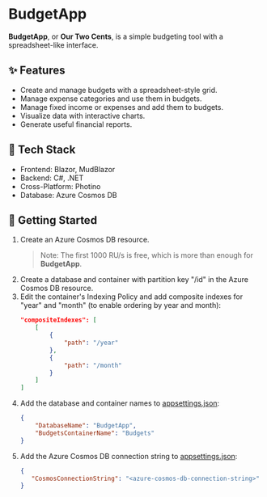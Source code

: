 # BudgetApp

**BudgetApp**, or **Our Two Cents**, is a simple budgeting tool with a spreadsheet-like interface.

## ✨ Features
- Create and manage budgets with a spreadsheet-style grid.
- Manage expense categories and use them in budgets.
- Manage fixed income or expenses and add them to budgets.
- Visualize data with interactive charts.
- Generate useful financial reports.

## 🧱 Tech Stack
- Frontend: Blazor, MudBlazor
- Backend: C#, .NET
- Cross-Platform: Photino
- Database: Azure Cosmos DB

## 🚀 Getting Started
1. Create an Azure Cosmos DB resource.
   > Note: The first 1000 RU/s is free, which is more than enough for **BudgetApp**.
2. Create a database and container with partition key "/id" in the Azure Cosmos DB resource.
3. Edit the container's Indexing Policy and add composite indexes for "year" and "month" (to enable ordering by year and month):
   ```json
   "compositeIndexes": [
       [
           {
               "path": "/year"
           },
           {
               "path": "/month"
           }
       ]
   ]
   ```
4. Add the database and container names to [appsettings.json](appsettings.json):
   ```json
   {
       "DatabaseName": "BudgetApp",
       "BudgetsContainerName": "Budgets"
   }
   ```
4. Add the Azure Cosmos DB connection string to [appsettings.json](appsettings.json):
   ```json
   {
      "CosmosConnectionString": "<azure-cosmos-db-connection-string>"
   }
   ```
